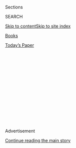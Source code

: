 <div id="app">

<div>

<div>

<div>

<div class="NYTAppHideMasthead css-1q2w90k e1suatyy0">

<div class="section css-ui9rw0 e1suatyy2">

<div class="css-eph4ug er09x8g0">

<div class="css-6n7j50">

</div>

<span class="css-1dv1kvn">Sections</span>

<div class="css-10488qs">

<span class="css-1dv1kvn">SEARCH</span>

</div>

[Skip to content](#site-content)[Skip to site
index](#site-index)

</div>

<div id="masthead-section-label" class="css-1wr3we4 eaxe0e00">

[Books](https://www.nytimes3xbfgragh.onion/section/books)

</div>

<div class="css-10698na e1huz5gh0">

</div>

</div>

<div id="masthead-bar-one" class="section hasLinks css-15hmgas e1csuq9d3">

<div class="css-uqyvli e1csuq9d0">

</div>

<div class="css-1uqjmks e1csuq9d1">

</div>

<div class="css-9e9ivx">

[](https://myaccount.nytimes3xbfgragh.onion/auth/login?response_type=cookie&client_id=vi)

</div>

<div class="css-1bvtpon e1csuq9d2">

[Today’s
Paper](https://www.nytimes3xbfgragh.onion/section/todayspaper)

</div>

</div>

</div>

</div>

<div data-aria-hidden="false">

<div id="site-content" data-role="main">

<div>

<div class="css-1aor85t" style="opacity:0.000000001;z-index:-1;visibility:hidden">

<div class="css-1hqnpie">

<div class="css-epjblv">

<span class="css-17xtcya">[Books](/section/books)</span><span class="css-x15j1o">|</span><span class="css-fwqvlz">For
a Scientist Turned Novelist, an Experiment Pays
Off</span>

</div>

<div class="css-k008qs">

<div class="css-1iwv8en">

<span class="css-18z7m18"></span>

<div>

</div>

</div>

<span class="css-1n6z4y">https://nyti.ms/2UKQqFr</span>

<div class="css-1705lsu">

<div class="css-4xjgmj">

<div class="css-4skfbu" data-role="toolbar" data-aria-label="Social Media Share buttons, Save button, and Comments Panel with current comment count" data-testid="share-tools">

  - 
  - 
  - 
  - 
    
    <div class="css-6n7j50">
    
    </div>

  - 
  - 

</div>

</div>

</div>

</div>

</div>

</div>

<div id="NYT_TOP_BANNER_REGION" class="css-13pd83m">

</div>

<div id="top-wrapper" class="css-1sy8kpn">

<div id="top-slug" class="css-l9onyx">

Advertisement

</div>

[Continue reading the main
story](#after-top)

<div class="ad top-wrapper" style="text-align:center;height:100%;display:block;min-height:250px">

<div id="top" class="place-ad" data-position="top" data-size-key="top">

</div>

</div>

<div id="after-top">

</div>

</div>

<div>

<div id="sponsor-wrapper" class="css-1hyfx7x">

<div id="sponsor-slug" class="css-19vbshk">

Supported by

</div>

[Continue reading the main
story](#after-sponsor)

<div id="sponsor" class="ad sponsor-wrapper" style="text-align:center;height:100%;display:block">

</div>

<div id="after-sponsor">

</div>

</div>

<div class="css-186x18t">

</div>

<div class="css-1vkm6nb ehdk2mb0">

# For a Scientist Turned Novelist, an Experiment Pays Off

</div>

“Real Life” follows a pivotal weekend in the life of a black gay student
in the Midwest, something Brandon Taylor said was an effort to write
himself into the campus-life genre he loves reading.

<div class="css-79elbk" data-testid="photoviewer-wrapper">

<div class="css-z3e15g" data-testid="photoviewer-wrapper-hidden">

</div>

<div class="css-1a48zt4 ehw59r15" data-testid="photoviewer-children">

![<span class="css-16f3y1r e13ogyst0" data-aria-hidden="true">“If you’re
a black boy from the South who is good at science, everyone is like,
‘Oh, Ben Carson, you should be a neurosurgeon,’” Brandon Taylor said.
In grad school, he switched gears to writing, and his debut novel, “Real
Life,” comes out this
month.</span><span class="css-cnj6d5 e1z0qqy90" itemprop="copyrightHolder"><span class="css-1ly73wi e1tej78p0">Credit...</span><span><span>Vivian
Le for The New York
Times</span></span></span>](https://static01.graylady3jvrrxbe.onion/images/2020/02/10/books/10Taylor1/merlin_167715483_7ec949aa-aa37-47d0-ad95-b4b45fff1b89-articleLarge.jpg?quality=75&auto=webp&disable=upscale)

</div>

</div>

<div class="css-18e8msd">

<div class="css-vp77d3 epjyd6m0">

<div class="css-1baulvz">

By <span class="css-1baulvz last-byline" itemprop="name">MJ
Franklin</span>

</div>

</div>

  - 
    
    <div class="css-ld3wwf e16638kd2">
    
    Published Feb. 10, 2020Updated Feb. 18,
    2020
    
    </div>

  - 
    
    <div class="css-4xjgmj">
    
    <div class="css-pvvomx" data-role="toolbar" data-aria-label="Social Media Share buttons, Save button, and Comments Panel with current comment count" data-testid="share-tools">
    
      - 
      - 
      - 
      - 
        
        <div class="css-6n7j50">
        
        </div>
    
      - 
      - 
    
    </div>
    
    </div>

</div>

</div>

<div class="section meteredContent css-1r7ky0e" name="articleBody" itemprop="articleBody">

<div class="css-1fanzo5 StoryBodyCompanionColumn">

<div class="css-53u6y8">

When he set out to write a novel, Brandon Taylor, a former doctoral
student in biochemistry at the University of Wisconsin, approached it
like a scientist.

“I have this very technical approach to almost everything,” he said
during a video interview from Iowa, where he now lives. “If there is a
problem, I first determine the parameters of the problem, and then I try
to lay out a very systematic way of doing it.”

He started with a series of lists: Reasons he had failed to write a
novel (too concerned with inventing everything, problems with setting
and time frame). Things he considered himself good at (tone, dialogue).
Scenes he wanted in the book (a tennis match, a dinner party). He gave
himself rules, setting a goal to write 10,000 words a day. “It began in
this very mercenary place,” he said, “but it moved to a place of genuine
artistic interest.”

The result is “Real Life,” which Riverhead is publishing next week, a
novel that merges two versions of him: Brandon Taylor the writer and
Brandon Taylor the scientist.

</div>

</div>

<div class="css-1fanzo5 StoryBodyCompanionColumn">

<div class="css-53u6y8">

When he was a boy growing up in a small community outside Montgomery,
Ala., Taylor, now 30, dreamed of a career in medicine. “My entire life,
I wanted to be a neurosurgeon,” he said. “Because if you’re a black boy
from the South who is good at science, everyone is like, ‘Oh, Ben
Carson, you should be a neurosurgeon.’”

*\[* [*Read Jeremy O. Harris’s review of “Real
Life.”*](https://www.nytimes3xbfgragh.onion/2020/02/18/books/review/brandon-taylor-real-life.html)
*\]*

For just as long, he has been writing. “As a kid, I was always writing
little stories, or trying to, but I never considered myself a good
writer,” he said. It hasn’t always been easy for him to reconcile these
two aspirations. When he signed up for his first creative writing class,
he remembers thinking, “They’re all English majors, and I study
chemistry.”

But it was Taylor’s life as a scientist that enabled him to write “Real
Life.”

</div>

</div>

<div class="css-79elbk" data-testid="photoviewer-wrapper">

<div class="css-z3e15g" data-testid="photoviewer-wrapper-hidden">

</div>

<div class="css-1a48zt4 ehw59r15" data-testid="photoviewer-children">

![<span class="css-16f3y1r e13ogyst0" data-aria-hidden="true">Riverhead
is publishing Brandon Taylor’s “Real Life” on Feb.
18.</span><span class="css-cnj6d5 e1z0qqy90" itemprop="copyrightHolder"><span class="css-1ly73wi e1tej78p0">Credit...</span><span>Alessandra
Montalto/The New York
Times</span></span>](https://static01.graylady3jvrrxbe.onion/images/2020/02/14/books/10Taylor2/10Taylor2-articleLarge.jpg?quality=75&auto=webp&disable=upscale)

</div>

</div>

<div class="css-1fanzo5 StoryBodyCompanionColumn">

<div class="css-53u6y8">

He began working on it while he was in his graduate biochemistry
program. He spent most of his days in the lab, working on his
experiments on nematode worms, so he wrote mainly at night. It took him
five weeks to finish a manuscript. At one point, he threw it in the
trash after two agents rejected it. “It felt like the universe was
telling me that I wasn’t good enough, and that my work wasn’t worth
sharing with the world,” he said.

His roommate Antonio Byrd, a fellow Ph.D. student, fished it out. “I
told him, I’m keeping this draft in my bedroom until you come to your
senses,” Byrd said.

</div>

</div>

<div class="css-1fanzo5 StoryBodyCompanionColumn">

<div class="css-53u6y8">

Taylor also deleted the manuscript files from his computer, attempting
to scrub the book from his life. A few weeks later, he found out he had
received a fellowship from the Tin House summer writing workshop.
Encouraged, he went back to his novel, recovering it from one of his
rejected queries. “That kind of seems like a sign, too,” he said.

Throughout his undergraduate years at Auburn University at Montgomery
and graduate school in Wisconsin, he felt he had to choose between
science or writing, and science often won. But when he received an
acceptance letter from the Iowa Writers’ Workshop, he decided that, this
time, writing would win. “I could survive not having science, but I
couldn’t survive not having writing,” he said.

“Real Life” follows one pivotal weekend in the life of Wallace, a black
gay biochemistry Ph.D. student in the Midwest. Grappling with the death
of his father, a nascent romance with a straight friend, the potential
failure of his scientific work and a general sense that he doesn’t fit
into the predominantly white cohort of his university campus, Wallace
must figure out whether he wants to continue on his path as a student or
chart a different course.

*\[ This book was one of our most anticipated titles of February.* [*See
the full
list*](https://www.nytimes3xbfgragh.onion/2020/01/29/books/new-february-books.html?smid=nytcore-ios-share)*.
\]*

Taylor knows that Wallace sounds a lot like him. Both are black gay
scientists. Both are migrants to the Midwest by way of Alabama. Both
have had confusing trysts with straight men. (“My life, in some ways, is
just a series of inappropriate encounters with heterosexual men,” Taylor
joked.) And both have stood on the precipice of a scientific career and
had to ask whether to walk back or leap.

</div>

</div>

<div class="css-79elbk" data-testid="photoviewer-wrapper">

<div class="css-z3e15g" data-testid="photoviewer-wrapper-hidden">

</div>

<div class="css-1a48zt4 ehw59r15" data-testid="photoviewer-children">

<div class="css-1xdhyk6 erfvjey0">

<span class="css-1ly73wi e1tej78p0">Image</span>

<div class="css-zjzyr8">

<div data-testid="lazyimage-container" style="height:580px">

</div>

</div>

</div>

<span class="css-16f3y1r e13ogyst0" data-aria-hidden="true">“What I
wanted to do was to take this genre and this milieu that I really
respond to as a reader and to sort of write myself into it,” Brandon
Taylor
said.</span><span class="css-cnj6d5 e1z0qqy90" itemprop="copyrightHolder"><span class="css-1ly73wi e1tej78p0">Credit...</span><span>Vivian
Le for The New York Times</span></span>

</div>

</div>

<div class="css-1fanzo5 StoryBodyCompanionColumn">

<div class="css-53u6y8">

But Wallace — whose name is based on Mrs. Wallis from Ann Patchett’s
novel “Commonwealth*,”* Taylor said — is not Taylor. Instead, Wallace is
an amalgam of Taylor’s own experiences as well as those of other queer
black people on college campuses, he said.

“We wanted to see us in a story, and we didn’t have that,” said
Christopher Sprott, a friend and former roommate of Taylor’s who is also
black and queer.

</div>

</div>

<div class="css-1fanzo5 StoryBodyCompanionColumn">

<div class="css-53u6y8">

The academic setting is one that Taylor gravitates toward as a reader —
some of his favorite novels include “[The
Idiot](https://www.nytimes3xbfgragh.onion/2017/02/28/books/review-elif-batuman-idiot.html),”
by Elif Batuman; “[The Marriage
Plot](https://www.nytimes3xbfgragh.onion/2011/10/16/books/review/the-marriage-plot-by-jeffrey-eugenides-book-review.html),”
by Jeffrey Eugenides; “[Harvard
Square](https://www.nytimes3xbfgragh.onion/2013/04/11/books/harvard-square-by-andre-aciman.html),”
by André Aciman; and “[Fates and
Furies](https://www.nytimes3xbfgragh.onion/2015/09/13/books/review/lauren-groffs-fates-and-furies.html),”
by Lauren Groff — but he rarely sees people like himself when he reads
them. He hopes “Real Life” changes that. “What I wanted to do was to
take this genre and this milieu that I really respond to as a reader and
to sort of write myself into it,” Taylor said.

He channeled this desire into his first published piece of writing, the
story “Cold River,” which appeared in 2015 in Jonathan, a literary
journal published by Sibling Rivalry Press. He wrote the story as an
undergraduate student, after he had gone to a bookstore in Montgomery
but couldn’t find the queer books he was looking for. When he asked the
clerk if they had them, he said, “the guy was like, ‘We’re a family
store, we don’t stock that kind of stuff here.’”

Taylor considers himself primarily a short-story writer, but the desire
to see people like him represented in literature led him to make his
book debut with a novel. “I had this feeling no one was going to take me
seriously until I write this novel,” he said. “I’m going to write a
novel so that people will let me write short stories in peace.”

Stories are on the way. His next book is a collection, “Filthy Animals,”
which will also be published with Riverhead.

But now that Taylor has made space for himself in the world of novels,
maybe he’ll stick around, he said. “Over the summer, I was like ‘Oh,
maybe I will write another novel.’”

</div>

</div>

<div>

</div>

<div class="css-1fanzo5 StoryBodyCompanionColumn">

<div class="css-53u6y8">

***Correction: Feb. 10, 2020***  
*An earlier version of this article misstated the publisher of the
literary journal Jonathan. It is Sibling Rivalry Press, not Lambda
Literary.*

*Follow New York Times Books on*
[*Facebook*](https://www.facebookcorewwwi.onion/nytbooks/)*,*
[*Twitter*](https://twitter.com/nytimesbooks) *and*
[*Instagram*](https://www.instagram.com/nytbooks/)*, sign up for* [*our
newsletter*](https://www.nytimes3xbfgragh.onion/newsletters/books-review)
*or* [*our literary
calendar*](https://www.nytimes3xbfgragh.onion/interactive/2017/books/books-calendar.html)*.
And listen to us on the* [*Book Review
podcast*](https://www.nytimes3xbfgragh.onion/column/book-review-podcast)*.*

</div>

</div>

</div>

<div>

</div>

<div>

</div>

<div>

</div>

<div>

<div id="bottom-wrapper" class="css-1ede5it">

<div id="bottom-slug" class="css-l9onyx">

Advertisement

</div>

[Continue reading the main
story](#after-bottom)

<div id="bottom" class="ad bottom-wrapper" style="text-align:center;height:100%;display:block;min-height:90px">

</div>

<div id="after-bottom">

</div>

</div>

</div>

</div>

</div>

## Site Index

<div>

</div>

## Site Information Navigation

  - [© <span>2020</span> <span>The New York Times
    Company</span>](https://help.nytimes3xbfgragh.onion/hc/en-us/articles/115014792127-Copyright-notice)

<!-- end list -->

  - [NYTCo](https://www.nytco.com/)
  - [Contact
    Us](https://help.nytimes3xbfgragh.onion/hc/en-us/articles/115015385887-Contact-Us)
  - [Work with us](https://www.nytco.com/careers/)
  - [Advertise](https://nytmediakit.com/)
  - [T Brand Studio](http://www.tbrandstudio.com/)
  - [Your Ad
    Choices](https://www.nytimes3xbfgragh.onion/privacy/cookie-policy#how-do-i-manage-trackers)
  - [Privacy](https://www.nytimes3xbfgragh.onion/privacy)
  - [Terms of
    Service](https://help.nytimes3xbfgragh.onion/hc/en-us/articles/115014893428-Terms-of-service)
  - [Terms of
    Sale](https://help.nytimes3xbfgragh.onion/hc/en-us/articles/115014893968-Terms-of-sale)
  - [Site
    Map](https://spiderbites.nytimes3xbfgragh.onion)
  - [Help](https://help.nytimes3xbfgragh.onion/hc/en-us)
  - [Subscriptions](https://www.nytimes3xbfgragh.onion/subscription?campaignId=37WXW)

</div>

</div>

</div>

</div>
